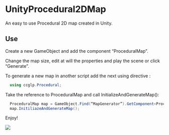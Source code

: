 # UnityProcedural2DMap
An easy to use Procedural 2D map created in Unity. 


## Use 
Create a new GameObject and add the component “ProceduralMap”. 

Change the map size, edit at will the properties and play the scene or click “Generate”.


To generate a new map in another script add the next using directive : 



``` c#
  using ccglp.Procedural;
```

Take the reference to ProceduralMap and call InitializeAndGenerateMap(): 


``` c#
  ProceduralMap map = GameObject.Find(“MapGenerator”).GetComponent<ProceduralMap>();
  map.InitiliazeAndGenerateMap();
```

Enjoy!

![](https://i.gyazo.com/4dba5bbd8bf94ac5b5004eca92fd3205.gif)

